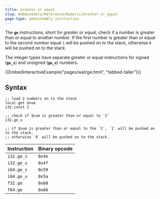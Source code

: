 ```yaml
---
title: Greater or equal
slug: WebAssembly/Reference/Numeric/Greater_or_equal
page-type: webassembly-instruction
---
```




The **`ge`** instructions, short for _greater or equal_, check if a number is greater than or equal to another number. If the first number is greater than or equal to the second number equal `1` will be pushed on to the stack, otherwise `0` will be pushed on to the stack.

The integer types have separate greater or equal instructions for signed (**`ge_s`**) and unsigned (**`ge_u`**) numbers.

{{EmbedInteractiveExample("pages/wat/ge.html", "tabbed-taller")}}

## Syntax

```wasm
;; load 2 numbers on to the stack
local.get $num
i32.const 2

;; check if $num is greater than or equal to '2'
i32.ge_u

;; if $num is greater than or equal to the `2`, `1` will be pushed on to the stack,
;; otherwise `0` will be pushed on to the stack.
```

| Instruction | Binary opcode |
| ----------- | ------------- |
| `i32.ge_s`  | `0x4e`        |
| `i32.ge_u`  | `0x4f`        |
| `i64.ge_s`  | `0x59`        |
| `i64.ge_u`  | `0x5a`        |
| `f32.ge`    | `0x60`        |
| `f64.ge`    | `0x66`        |

